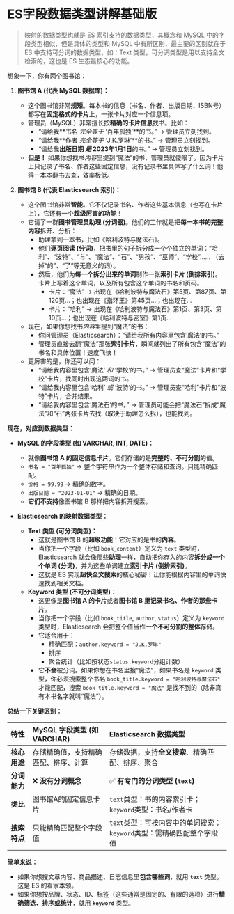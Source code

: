 # ES字段数据类型讲解基础版

> 映射的数据类型也就是 ES 索引支持的数据类型，其概念和 MySQL 中的字段类型相似，但是具体的类型和 MySQL 中有所区别，最主要的区别就在于 ES 中支持可分词的数据类型，如：Text 类型，可分词类型是用以支持全文检索的，这也是 ES 生态最核心的功能。

想象一下，你有两个图书馆：

1.  **图书馆 A (代表 MySQL 数据库)：**
    *   这个图书馆非常**规矩**。每本书的信息（书名、作者、出版日期、ISBN号）都写在**固定格式的卡片**上，一张卡片对应一个信息项。
    *   管理员（MySQL）非常擅长按**精确的卡片信息**找书。比如：
        *   “请给我**书名 *完全等于* ‘百年孤独’**的书。” → 管理员立刻找到。
        *   “请给我**作者 *完全等于* ‘J.K.罗琳’**的书。” → 管理员立刻找到。
        *   “请给我**出版日期 *是* 2023年1月1日**的书。” → 管理员立刻找到。
    *   **但是！** 如果你想找书*内容*里提到“魔法”的书，管理员就傻眼了。因为卡片上只记录了书名、作者这些固定信息，没有记录书里具体写了什么词！他得一本本翻书去查，效率极低。

2.  **图书馆 B (代表 Elasticsearch 索引)：**
    *   这个图书馆非常**智能**。它不仅记录书名、作者这些基本信息（也写在卡片上），它还有一个**超级厉害的功能**！
    *   它请了一群**图书管理员助理 (分词器)**。他们的工作就是把**每一本书的完整内容**拆开、分析：
        *   助理拿到一本书，比如《哈利波特与魔法石》。
        *   他们**逐页阅读 (分词)**，把书里的句子拆分成一个个独立的单词：“哈利”、“波特”、“与”、“魔法”、“石”、“男孩”、“巫师”、“学校”…… （去掉“的”、“了”等无意义的词）。
        *   然后，他们为**每一个拆分出来的单词**制作一张**索引卡片 (倒排索引)**。卡片上写着这个单词，以及所有包含这个单词的书名和页码。
            *   卡片：“魔法” → 出现在《哈利波特与魔法石》第5页、第87页、第120页…；也出现在《指环王》第45页…；也出现在…
            *   卡片：“哈利” → 出现在《哈利波特与魔法石》第1页、第3页、第10页…；也出现在《哈利波特与密室》第1页…
    *   现在，如果你想找书*内容*里提到“魔法”的书：
        *   你问管理员（Elasticsearch）：“请给我所有内容里包含‘魔法’的书。”
        *   管理员直接去翻“魔法”那张**索引卡片**，瞬间就列出了所有包含“魔法”的书名和具体位置！速度飞快！
    *   更厉害的是，你还可以问：
        *   “请给我内容里包含‘魔法’ *和* ‘学校’的书。” → 管理员查“魔法”卡片和“学校”卡片，找同时出现这两词的书。
        *   “请给我内容里包含‘哈利’ *或* ‘波特’的书。” → 管理员查“哈利”卡片和“波特”卡片，合并结果。
        *   “请给我内容里包含‘魔法石’的书。” → 管理员可能会把“魔法石”拆成“魔法”和“石”两张卡片去找（取决于助理怎么拆），也能找到。

**现在，对应到数据类型：**

*   **MySQL 的字段类型 (如 VARCHAR, INT, DATE)：**
    *   就像**图书馆 A 的固定信息卡片**。它们存储的是**完整的、不可分割**的值。
    *   `书名 = "百年孤独"` -> 整个字符串作为一个整体存储和查询。只能精确匹配。
    *   `价格 = 99.99` -> 精确的数字。
    *   `出版日期 = "2023-01-01"` -> 精确的日期。
    *   **它们不支持**像图书馆 B 那样把内容拆开搜索。

*   **Elasticsearch 的映射数据类型：**
    *   **Text 类型 (可分词类型)：**
        *   这就是图书馆 B 的**超级功能**！它对应的是书的**内容**。
        *   当你把一个字段（比如 `book_content`）定义为 `text` 类型时，Elasticsearch 就会像那些**助理**一样，自动把你存入的内容**拆分成一个个单词 (分词)**，并为这些单词建立**索引卡片 (倒排索引)**。
        *   这就是 ES 实现**超快全文搜索**的核心秘密！让你能根据内容里的单词快速找到相关文档。
    *   **Keyword 类型 (不可分词类型)：**
        *   这更像是**图书馆 A 的卡片**或者**图书馆 B 里记录书名、作者的那些卡片**。
        *   当你把一个字段（比如 `book_title`, `author`, `status`）定义为 `keyword` 类型时，Elasticsearch 会把整个值当作**一个不可分割的整体**存储。
        *   它适合用于：
            *   精确匹配：`author.keyword = "J.K.罗琳"`
            *   排序
            *   聚合统计（比如按状态`status.keyword`分组计数）
        *   它**不会**被分词。如果你想在书名里搜“魔法”，如果书名是 `keyword` 类型，你必须搜索整个书名 `book_title.keyword = "哈利波特与魔法石"` 才能匹配，搜索 `book_title.keyword = "魔法"` 是找不到的（除非真有本书名字就叫“魔法”）。

**总结一下关键区别：**

| 特性         | MySQL 字段类型 (如 VARCHAR)          | Elasticsearch 数据类型                          |
| :----------- | :----------------------------------- | :---------------------------------------------- |
| **核心用途** | 存储精确值，支持精确匹配、排序、计算 | 存储数据，支持**全文搜索**、精确匹配、排序、聚合 |
| **分词能力** | ❌ **没有分词概念**                   | ✅ **有专门的分词类型 (`text`)**                |
| **类比**     | 图书馆A的固定信息卡片                | `text`类型：书的内容索引卡； `keyword`类型：书名/作者卡 |
| **搜索特点** | 只能精确匹配整个字段值               | `text`类型：可按内容中的单词搜索； `keyword`类型：需精确匹配整个字段值 |

**简单来说：**

*   如果你想搜文章内容、商品描述、日志信息里**包含哪些词**，就用 **`text`** 类型。这是 ES 的看家本领。
*   如果你想按品牌、状态、ID、标签（这些通常是固定的、有限的选项）进行**精确筛选、排序或统计**，就用 **`keyword`** 类型。

